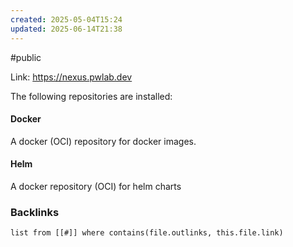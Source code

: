 ```yaml
---
created: 2025-05-04T15:24
updated: 2025-06-14T21:38
---
```

#public 

Link: https://nexus.pwlab.dev

The following repositories are installed: 

#### Docker
A docker (OCI) repository for docker images. 

#### Helm
A docker repository (OCI) for helm charts


### Backlinks
```dataview 
list from [[#]] where contains(file.outlinks, this.file.link)
```

